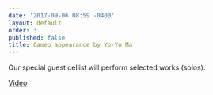 ```yaml
---
date: '2017-09-06 08:59 -0400'
layout: default
order: 3
published: false
title: Cameo appearance by Yo-Yo Ma
---
```

Our special guest cellist will perform selected works (solos).

[Video](https://www.youtube.com/watch?v=uHOosCxeEYo&index=2&list=PLprXkx-4Du8LdfgRFaO1_ldJE0nvgHUcC)
